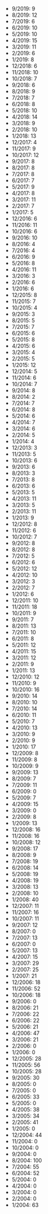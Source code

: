 *  9/2019: 9
*  8/2019: 12
*  7/2019: 6
*  6/2019: 10
*  5/2019: 10
*  4/2019: 15
*  3/2019: 11
*  2/2019: 6
*  1/2019: 8
*  12/2018: 6
*  11/2018: 10
*  10/2018: 7
*  9/2018: 6
*  8/2018: 9
*  7/2018: 7
*  6/2018: 8
*  5/2018: 10
*  4/2018: 14
*  3/2018: 9
*  2/2018: 10
*  1/2018: 13
*  12/2017: 4
*  11/2017: 9
*  10/2017: 12
*  9/2017: 8
*  8/2017: 8
*  7/2017: 8
*  6/2017: 7
*  5/2017: 9
*  4/2017: 8
*  3/2017: 11
*  2/2017: 7
*  1/2017: 5
*  12/2016: 6
*  11/2016: 11
*  10/2016: 6
*  9/2016: 10
*  8/2016: 4
*  7/2016: 4
*  6/2016: 9
*  5/2016: 8
*  4/2016: 11
*  3/2016: 3
*  2/2016: 6
*  1/2016: 6
*  12/2015: 8
*  11/2015: 7
*  10/2015: 4
*  9/2015: 3
*  8/2015: 5
*  7/2015: 7
*  6/2015: 6
*  5/2015: 8
*  4/2015: 6
*  3/2015: 4
*  2/2015: 5
*  1/2015: 12
*  12/2014: 5
*  11/2014: 6
*  10/2014: 7
*  9/2014: 8
*  8/2014: 2
*  7/2014: 7
*  6/2014: 8
*  5/2014: 6
*  4/2014: 7
*  3/2014: 6
*  2/2014: 5
*  1/2014: 4
*  12/2013: 3
*  11/2013: 5
*  10/2013: 6
*  9/2013: 6
*  8/2013: 3
*  7/2013: 8
*  6/2013: 6
*  5/2013: 5
*  4/2013: 11
*  3/2013: 5
*  2/2013: 11
*  1/2013: 9
*  12/2012: 8
*  11/2012: 6
*  10/2012: 7
*  9/2012: 8
*  8/2012: 8
*  7/2012: 5
*  6/2012: 6
*  5/2012: 12
*  4/2012: 10
*  3/2012: 3
*  2/2012: 7
*  1/2012: 6
*  12/2011: 10
*  11/2011: 18
*  10/2011: 9
*  9/2011: 7
*  8/2011: 13
*  7/2011: 10
*  6/2011: 8
*  5/2011: 12
*  4/2011: 15
*  3/2011: 12
*  2/2011: 9
*  1/2011: 13
*  12/2010: 12
*  11/2010: 9
*  10/2010: 16
*  9/2010: 14
*  8/2010: 10
*  7/2010: 14
*  6/2010: 11
*  5/2010: 7
*  4/2010: 13
*  3/2010: 9
*  2/2010: 9
*  1/2010: 17
*  12/2009: 8
*  11/2009: 8
*  10/2009: 9
*  9/2009: 13
*  8/2009: 7
*  7/2009: 11
*  6/2009: 0
*  5/2009: 7
*  4/2009: 15
*  3/2009: 0
*  2/2009: 8
*  1/2009: 13
*  12/2008: 16
*  11/2008: 16
*  10/2008: 12
*  9/2008: 17
*  8/2008: 9
*  7/2008: 19
*  6/2008: 14
*  5/2008: 19
*  4/2008: 19
*  3/2008: 13
*  2/2008: 10
*  1/2008: 40
*  12/2007: 11
*  11/2007: 16
*  10/2007: 11
*  9/2007: 12
*  8/2007: 0
*  7/2007: 13
*  6/2007: 0
*  5/2007: 13
*  4/2007: 15
*  3/2007: 29
*  2/2007: 25
*  1/2007: 21
*  12/2006: 18
*  11/2006: 52
*  10/2006: 18
*  9/2006: 0
*  8/2006: 21
*  7/2006: 22
*  6/2006: 22
*  5/2006: 21
*  4/2006: 47
*  3/2006: 21
*  2/2006: 0
*  1/2006: 0
*  12/2005: 28
*  11/2005: 56
*  10/2005: 28
*  9/2005: 30
*  8/2005: 0
*  7/2005: 0
*  6/2005: 33
*  5/2005: 0
*  4/2005: 38
*  3/2005: 34
*  2/2005: 41
*  1/2005: 0
*  12/2004: 44
*  11/2004: 0
*  10/2004: 0
*  9/2004: 0
*  8/2004: 100
*  7/2004: 55
*  6/2004: 52
*  5/2004: 0
*  4/2004: 0
*  3/2004: 0
*  2/2004: 0
*  1/2004: 63